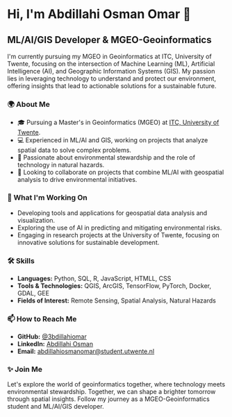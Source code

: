 
# Hi, I'm Abdillahi Osman Omar 👋

## ML/AI/GIS Developer & MGEO-Geoinformatics

I'm currently pursuing my MGEO in Geoinformatics at ITC, University of Twente, focusing on the intersection of Machine Learning (ML), Artificial Intelligence (AI), and Geographic Information Systems (GIS). My passion lies in leveraging technology to understand and protect our environment, offering insights that lead to actionable solutions for a sustainable future.

### 🌍 About Me

- 🎓 Pursuing a Master's in Geoinformatics (MGEO) at [ITC, University of Twente](https://www.itc.nl/).
- 💻 Experienced in ML/AI and GIS, working on projects that analyze spatial data to solve complex problems.
- 🌱 Passionate about environmental stewardship and the role of technology in natural hazards.
- 🤝 Looking to collaborate on projects that combine ML/AI with geospatial analysis to drive environmental initiatives.

### 🚀 What I'm Working On

- Developing tools and applications for geospatial data analysis and visualization.
- Exploring the use of AI in predicting and mitigating environmental risks.
- Engaging in research projects at the University of Twente, focusing on innovative solutions for sustainable development.

### 🛠 Skills

- **Languages:** Python, SQL, R, JavaScript, HTMLL, CSS
- **Tools & Technologies:** QGIS, ArcGIS, TensorFlow, PyTorch, Docker, GDAL, GEE
- **Fields of Interest:** Remote Sensing, Spatial Analysis, Natural Hazards

### 📫 How to Reach Me

- **GitHub:** [@3bdillahiomar](https://github.com/3bdillahiomar)
- **LinkedIn:** [Abdillahi Osman](https://www.linkedin.com/in/abdillahi-osman-omar-7b2724173/)
- **Email:** [abdillahiosmanomar@student.utwente.nl](mailto:abdillahiosmanomar@student.utwente.nl)

### ✨ Join Me

Let's explore the world of geoinformatics together, where technology meets environmental stewardship. Together, we can shape a brighter tomorrow through spatial insights. Follow my journey as a MGEO-Geoinformatics student and ML/AI/GIS developer.
